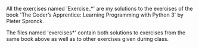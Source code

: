 All the exercises named 'Exercise_*' are my solutions to the exercises of the book 'The Coder’s Apprentice: Learning Programming with Python 3' by Pieter Spronck.

The files named 'exercises*' contain both solutions to exercises from the same book above as well as to other exercises given during class.
